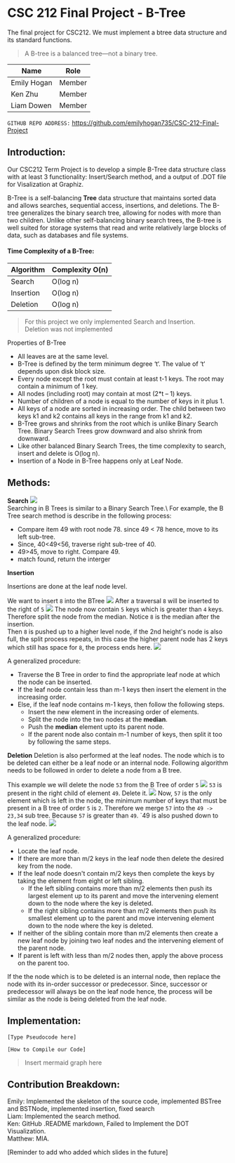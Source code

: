 # CSC 212 Final Project - B-Tree
The final project for CSC212. We must implement a btree data structure and its standard functions.
>A B-tree is a balanced tree—not a binary tree.


|      Name     |     Role    |
| ------------- | ------------- |
| Emily Hogan   | Member  |
| Ken Zhu       | Member  |
| Liam Dowen    | Member  |

`GITHUB REPO ADDRESS:` https://github.com/emilyhogan735/CSC-212-Final-Project

## Introduction:
Our CSC212 Term Project is to develop a simple B-Tree data structure class with at least 3 functionality:
Insert/Search method, and a output of .DOT file for Visalization at Graphiz.

B-Tree is a self-balancing **Tree** data structure that maintains sorted data and allows searches, sequential access, insertions, and deletions.
The B-tree generalizes the binary search tree, allowing for nodes with more than two children. Unlike other self-balancing binary search trees, the B-tree is well suited for storage systems that read and write relatively large blocks of data, such as databases and file systems.

#### Time Complexity of a B-Tree:
| Algorithm | Complexity O(n)|
|-----------|----------------|
| Search | O(log n) |
| Insertion | O(log n) |
| Deletion | O(log n) |

>For this project we only implemented Search and Insertion.\
>Deletion was not implemented

Properties of B-Tree
* All leaves are at the same level.
* B-Tree is defined by the term minimum degree ‘t‘. The value of ‘t‘ depends upon disk block size.
* Every node except the root must contain at least t-1 keys. The root may contain a minimum of 1 key.
* All nodes (including root) may contain at most (2*t – 1) keys.
* Number of children of a node is equal to the number of keys in it plus 1.
* All keys of a node are sorted in increasing order. The child between two keys k1 and k2 contains all keys in the range from k1 and k2.
* B-Tree grows and shrinks from the root which is unlike Binary Search Tree. Binary Search Trees grow downward and also shrink from downward.
* Like other balanced Binary Search Trees, the time complexity to search, insert and delete is O(log n).
* Insertion of a Node in B-Tree happens only at Leaf Node.

## Methods:

**Search**
![](https://cdn.discordapp.com/attachments/1047363280257167461/1049534089088225321/image.png)\
Searching in B Trees is similar to a Binary Search Tree.\ 
For example, the B Tree search method is describe in the following process:

* Compare item 49 with root node 78. since 49 < 78 hence, move to its left sub-tree.
* Since, 40<49<56, traverse right sub-tree of 40.
* 49>45, move to right. Compare 49.
* match found, return the interger

**Insertion**

Insertions are done at the leaf node level.

We want to insert `8` into the BTree 
![](https://cdn.discordapp.com/attachments/1047363280257167461/1049535291049906237/b-tree-inserting.png)
After a traversal `8` will be inserted to the right of `5`
![](https://cdn.discordapp.com/attachments/1047363280257167461/1049535304375226368/b-tree-inserting2.png)
The node now contain `5` keys which is greater than `4` keys. Therefore split the node from the median. Notice `8` is the median after the insertion.\
Then `8` is pushed up to a higher level node, if the 2nd height's node is also full, the split process repeats, in this case the higher parent node has 2 keys which still has space for `8`, the process ends here.
![](https://cdn.discordapp.com/attachments/1047363280257167461/1049535315162955837/b-tree-inserting3.png)

A generalized procedure:
* Traverse the B Tree in order to find the appropriate leaf node at which the node can be inserted.
* If the leaf node contain less than m-1 keys then insert the element in the increasing order.
* Else, if the leaf node contains m-1 keys, then follow the following steps.
  * Insert the new element in the increasing order of elements.
  * Split the node into the two nodes at the **median**.
  * Push the **median** element upto its parent node.
  * If the parent node also contain m-1 number of keys, then split it too by following the same steps.
  
**Deletion**
Deletion is also performed at the leaf nodes. The node which is to be deleted can either be a leaf node or an internal node. Following algorithm needs to be followed in order to delete a node from a B tree.

This example we will delete the node `53` from the B Tree of order `5`
![](https://cdn.discordapp.com/attachments/1047363280257167461/1049536746045579264/b-tree-deletion.png)
`53` is present in the right child of element `49`. Delete it. 
![](https://cdn.discordapp.com/attachments/1047363280257167461/1049536759253446676/b-tree-deletion2.png)
Now, `57` is the only element which is left in the node, the minimum number of keys that must be present in a B tree of order `5` is `2`. Therefore we merge `57` into the `49 -> 23,34` sub tree. Because `57` is greater than `49`. `49 is also pushed down to the leaf node.
![](https://cdn.discordapp.com/attachments/1047363280257167461/1049536774642352158/b-tree-deletion3.png)

A generalized procedure:

* Locate the leaf node.
* If there are more than m/2 keys in the leaf node then delete the desired key from the node.
* If the leaf node doesn't contain m/2 keys then complete the keys by taking the element from eight or left sibling.
  * If the left sibling contains more than m/2 elements then push its largest element up to its parent and move the intervening element down to the node where the key is deleted.
  * If the right sibling contains more than m/2 elements then push its smallest element up to the parent and move intervening element down to the node where the key is deleted.
* If neither of the sibling contain more than m/2 elements then create a new leaf node by joining two leaf nodes and the intervening element of the parent node.
* If parent is left with less than m/2 nodes then, apply the above process on the parent too.

If the the node which is to be deleted is an internal node, then replace the node with its in-order successor or predecessor. Since, successor or predecessor will always be on the leaf node hence, the process will be similar as the node is being deleted from the leaf node.

## Implementation:
```
[Type Pseudocode here]
```

```
[How to Compile our Code]
```
>Insert mermaid graph here

## Contribution Breakdown:
Emily: Implemented the skeleton of the source code, implemented BSTree and BSTNode, implemented insertion, fixed search\
Liam: Implemented the search method.\
Ken: GitHub .README markdown, Failed to Implement the DOT Visualization.\
Matthew: MIA.

[Reminder to add who added which slides in the future]
